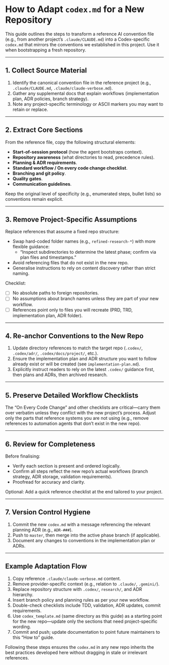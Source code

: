 # How to Adapt `codex.md` for a New Repository

This guide outlines the steps to transform a reference AI convention file (e.g., from another project’s `.claude/CLAUDE.md`) into a Codex-specific `codex.md` that mirrors the conventions we established in this project. Use it when bootstrapping a fresh repository.

---

## 1. Collect Source Material
1. Identify the canonical convention file in the reference project (e.g., `.claude/CLAUDE.md`, `.claude/claude-verbose.md`).
2. Gather any supplemental docs that explain workflows (implementation plan, ADR policies, branch strategy).
3. Note any project-specific terminology or ASCII markers you may want to retain or replace.

---

## 2. Extract Core Sections
From the reference file, copy the following structural elements:
- **Start-of-session protocol** (how the agent bootstraps context).
- **Repository awareness** (what directories to read, precedence rules).
- **Planning & ADR requirements**.
- **Standard workflow / On every code change checklist**.
- **Branching and git policy**.
- **Quality gates**.
- **Communication guidelines**.

Keep the original level of specificity (e.g., enumerated steps, bullet lists) so conventions remain explicit.

---

## 3. Remove Project-Specific Assumptions
Replace references that assume a fixed repo structure:
- Swap hard-coded folder names (e.g., `refined-research-*`) with more flexible guidance:
  - “Inspect subdirectories to determine the latest phase; confirm via plan files and timestamps.”
- Avoid referencing files that do not exist in the new repo.
- Generalise instructions to rely on content discovery rather than strict naming.

Checklist:
- [ ] No absolute paths to foreign repositories.
- [ ] No assumptions about branch names unless they are part of your new workflow.
- [ ] References point only to files you will recreate (PRD, TRD, implementation plan, ADR folder).

---

## 4. Re-anchor Conventions to the New Repo
1. Update directory references to match the target repo (`.codex/`, `.codex/adr/`, `.codex/docs/project/`, etc.).
2. Ensure the implementation plan and ADR structure you want to follow already exist or will be created (see `implementation-plan.md`).
3. Explicitly instruct readers to rely on the latest `.codex/` guidance first, then plans and ADRs, then archived research.

---

## 5. Preserve Detailed Workflow Checklists
The “On Every Code Change” and other checklists are critical—carry them over verbatim unless they conflict with the new project’s process. Adjust only the parts that reference systems you are not using (e.g., remove references to automation agents that don’t exist in the new repo).

---

## 6. Review for Completeness
Before finalising:
- Verify each section is present and ordered logically.
- Confirm all steps reflect the new repo’s actual workflows (branch strategy, ADR storage, validation requirements).
- Proofread for accuracy and clarity.

Optional: Add a quick reference checklist at the end tailored to your project.

---

## 7. Version Control Hygiene
1. Commit the new `codex.md` with a message referencing the relevant planning ADR (e.g., `ADR-###`).
2. Push to `master`, then merge into the active phase branch (if applicable).
3. Document any changes to conventions in the implementation plan or ADRs.

---

## Example Adaptation Flow
1. Copy reference `.claude/claude-verbose.md` content.
2. Remove provider-specific context (e.g., relation to `.claude/`, `.gemini/`).
3. Replace repository structure with `.codex/`, `research/`, and ADR hierarchy.
4. Insert branch policy and planning rules as per your new workflow.
5. Double-check checklists include TDD, validation, ADR updates, commit requirements.
6. Use `codex_template.md` (same directory as this guide) as a starting point for the new repo—update only the sections that need project-specific wording.
7. Commit and push; update documentation to point future maintainers to this “How to” guide.

Following these steps ensures the `codex.md` in any new repo inherits the best practices developed here without dragging in stale or irrelevant references.
